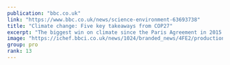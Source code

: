 ```yaml
---
publication: "bbc.co.uk"
link: "https://www.bbc.co.uk/news/science-environment-63693738"
title: "Climate change: Five key takeaways from COP27"
excerpt: "The biggest win on climate since the Paris Agreement in 2015... or the biggest loss?"
image: "https://ichef.bbci.co.uk/news/1024/branded_news/4FE2/production/_127705402_f6c5f2e6042db43ee1b6a1c89fcec448c26c47fb0_0_5500_36671000x667.jpg"
group: pro
rank: 13
---
```

